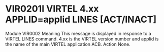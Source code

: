 # VIR0201I VIRTEL 4.xx APPLID=applid LINES [ACT/INACT]
Module
    VIR0002
Meaning
    This message is displayed in response to a VIRTEL LINES command. 4.xx is the VIRTEL version number and applid is the name of the main VIRTEL application ACB.
Action
    None.

